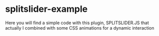# splitslider-example
Here you will find a simple code with this plugin, SPLITSLIDER.JS that actually I combined with some CSS animations for a dynamic interaction
